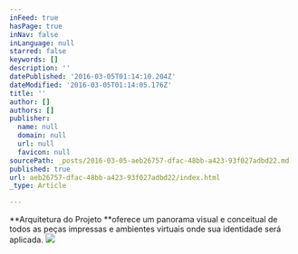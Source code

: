 ```yaml
---
inFeed: true
hasPage: true
inNav: false
inLanguage: null
starred: false
keywords: []
description: ''
datePublished: '2016-03-05T01:14:10.204Z'
dateModified: '2016-03-05T01:14:05.176Z'
title: ''
author: []
authors: []
publisher:
  name: null
  domain: null
  url: null
  favicon: null
sourcePath: _posts/2016-03-05-aeb26757-dfac-48bb-a423-93f027adbd22.md
published: true
url: aeb26757-dfac-48bb-a423-93f027adbd22/index.html
_type: Article

---
```

**Arquitetura do Projeto **oferece um panorama visual e conceitual de todos as peças impressas e ambientes virtuais onde sua identidade será aplicada.
![](https://the-grid-user-content.s3-us-west-2.amazonaws.com/b3925c10-0cf7-44e4-a1d7-b0cd734ef19d.jpg)